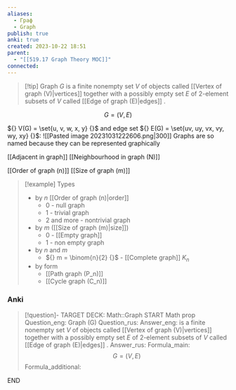 ```yaml
---
aliases:
  - Граф
  - Graph
publish: true
anki: true
created: 2023-10-22 18:51
parent:
  - "[[519.17 Graph Theory MOC]]"
connected:
---
```


> [!tip] Graph ${} G {}$
>  is a finite nonempty set ${} V {}$ of objects called [[Vertex of graph (V)|vertices]] together with a possibly empty set ${} E$ of 2-element subsets of $V$ called [[Edge of graph (E)|edges]] .

$$G = (V,E)$$

${} V(G) = \set{u, v, w, x, y} {}$ and edge set ${} E(G) = \set{uv, uy, vx, vy, wy, xy} {}$:
![[Pasted image 20231031222606.png|300]]
Graphs are so named because they can be represented graphically


[[Adjacent in graph]]
[[Neighbourhood in graph (N)]]

[[Order of graph (n)]]
[[Size of graph (m)]]

> [!example] Types
> - by ${} n {}$ [[Order of graph (n)|order]] 
> 	- 0 - null graph
> 	- 1 - trivial graph
> 	- 2 and more - nontrivial graph
> - by ${} m {}$ ([[Size of graph (m)|size]])
> 	- 0 - [[Empty graph]]
> 	- 1 - non empty graph
> - by ${} n$ and $m$
> 	- ${} m = \binom{n}{2} {}$ - [[Complete graph]] ${} K_n {}$
> - by form
> 	- [[Path graph (P_n)]]
> 	- [[Cycle graph (C_n)]]

 

### Anki
> [!question]-
TARGET DECK: Math::Graph
START
Math prop
Question_eng: Graph (G)
Question_rus: 
Answer_eng: is a finite nonempty set ${} V {}$ of objects called [[Vertex of graph (V)|vertices]] together with a possibly empty set ${} E$ of 2-element subsets of $V$ called [[Edge of graph (E)|edges]] .
Answer_rus: 
Formula_main: $$G = (V,E)$$
Formula_additional:
<!--ID: 1699164911412-->
END

 









